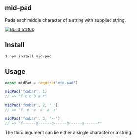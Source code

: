 ## mid-pad

Pads each middle character of a string with supplied string.

[![Build Status][travis-image]][travis-url]

## Install

```bash
$ npm install mid-pad
```

## Usage

```js
const midPad = require('mid-pad')

midPad('foobar', 1)
// => "f o o b a r"

midPad('foobar', 2, ' ')
// => "f  o  o  b  a  r"

midPad('foobar', 3, '--')
// => "f------o------o------b------a------r"
```

The third argument can be either a single character or a string.

[travis-image]: https://travis-ci.org/aalaap/mid-pad.svg?branch=master
[travis-url]: https://travis-ci.org/aalaap/mid-pad
